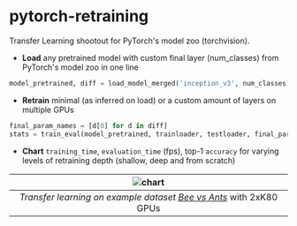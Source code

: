 # pytorch-retraining
Transfer Learning shootout for PyTorch's model zoo (torchvision).

* **Load** any pretrained model with custom final layer (num_classes) from PyTorch's model zoo in one line
```python
model_pretrained, diff = load_model_merged('inception_v3', num_classes)
```

* **Retrain** minimal (as inferred on load) or a custom amount of layers on multiple GPUs
```python
final_param_names = [d[0] for d in diff]
stats = train_eval(model_pretrained, trainloader, testloader, final_params_names)
```

* **Chart** `training_time`, `evaluation_time` (fps), top-1 `accuracy` for varying levels of retraining depth (shallow, deep and from scratch)

|  ![chart](https://raw.githubusercontent.com/ahirner/pytorch-retraining/master/diagram_bees.png) | 
|:---:|
| *Transfer learning on example dataset [Bee vs Ants](http://pytorch.org/tutorials/beginner/transfer_learning_tutorial.html)* with 2xK80 GPUs|

